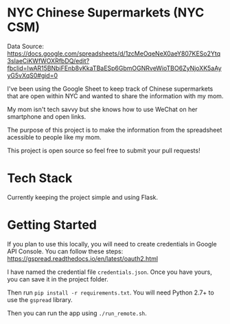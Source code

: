 # NYC Chinese Supermarkets (NYC CSM)
Data Source: https://docs.google.com/spreadsheets/d/1zcMeOqeNeX0aeY807KESo2Ytq3sIaeCiKWfWOXRfbDQ/edit?fbclid=IwAR15BNbiFEnb8vKkaTBaESp6GbmOGNRveWioTBO6ZyNjoXK5aAyyG5vXqS0#gid=0

I've been using the Google Sheet to keep track of Chinese supermarkets that are open within NYC and wanted to share the information with my mom.

My mom isn't tech savvy but she knows how to use WeChat on her smartphone and open links.

The purpose of this project is to make the information from the spreadsheet acessible to people like my mom.

This project is open source so feel free to submit your pull requests!

# Tech Stack
Currently keeping the project simple and using Flask.

# Getting Started
If you plan to use this locally, you will need to create credentials in Google API Console. You can follow these steps: https://gspread.readthedocs.io/en/latest/oauth2.html

I have named the credential file `credentials.json`. Once you have yours, you can save it in the project folder.

Then run `pip install -r requirements.txt`. You will need Python 2.7+ to use the `gspread` library.

Then you can run the app using `./run_remote.sh`.
